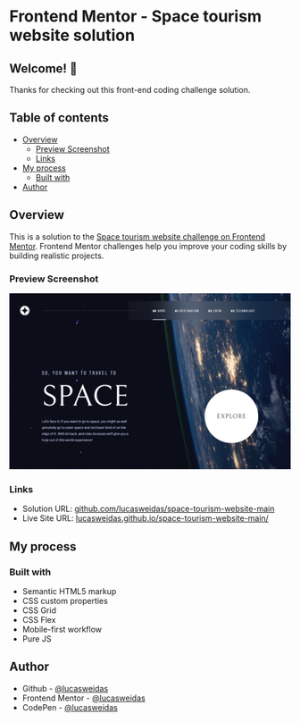 # Frontend Mentor - Space tourism website solution

## Welcome! 👋

Thanks for checking out this front-end coding challenge solution.

## Table of contents

- [Overview](#overview)
  - [Preview Screenshot](#preview-screenshot)
  - [Links](#links)
- [My process](#my-process)
  - [Built with](#built-with)
- [Author](#author)

## Overview

This is a solution to the [Space tourism website challenge on Frontend Mentor](https://www.frontendmentor.io/challenges/space-tourism-multipage-website-gRWj1URZ3). Frontend Mentor challenges help you improve your coding skills by building realistic projects.

### Preview Screenshot

![Preview for the Space tourism website](./preview/desktop-preview.png)

### Links

- Solution URL: [github.com/lucasweidas/space-tourism-website-main](https://github.com/lucasweidas/space-tourism-website-main)
- Live Site URL: [lucasweidas.github.io/space-tourism-website-main/](https://lucasweidas.github.io/space-tourism-website-main/)

## My process

### Built with

- Semantic HTML5 markup
- CSS custom properties
- CSS Grid
- CSS Flex
- Mobile-first workflow
- Pure JS

## Author

- Github - [@lucasweidas](https://github.com/LucasWeidas)
- Frontend Mentor - [@lucasweidas](https://www.frontendmentor.io/profile/lucasweidas)
- CodePen - [@lucasweidas](https://codepen.io/lucasweidas)
